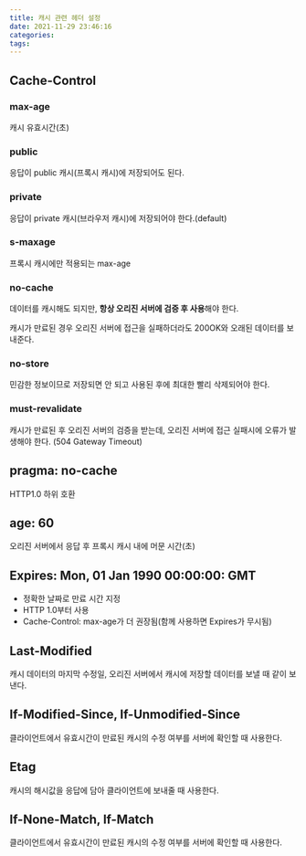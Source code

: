 ```yaml
---
title: 캐시 관련 헤더 설정
date: 2021-11-29 23:46:16
categories:
tags:
---
```


## Cache-Control

### max-age

캐시 유효시간(초)

### public

응답이 public 캐시(프록시 캐시)에 저장되어도 된다.

### private

응답이 private 캐시(브라우저 캐시)에 저장되어야 한다.(default)

### s-maxage

프록시 캐시에만 적용되는 max-age

### no-cache

데이터를 캐시해도 되지만, **항상 오리진 서버에 검증 후 사용**해야 한다.

캐시가 만료된 경우 오리진 서버에 접근을 실패하더라도 200OK와 오래된 데이터를 보내준다.

### no-store

민감한 정보이므로 저장되면 안 되고 사용된 후에 최대한 빨리 삭제되어야 한다.

### must-revalidate

캐시가 만료된 후 오리진 서버의 검증을 받는데, 오리진 서버에 접근 실패시에 오류가 발생해야 한다. (504 Gateway Timeout)

## pragma: no-cache

HTTP1.0 하위 호환

## age: 60

오리진 서버에서 응답 후 프록시 캐시 내에 머문 시간(초)

## Expires: Mon, 01 Jan 1990 00:00:00: GMT

- 정확한 날짜로 만료 시간 지정
- HTTP 1.0부터 사용
- Cache-Control: max-age가 더 권장됨(함께 사용하면 Expires가 무시됨)

## Last-Modified

캐시 데이터의 마지막 수정일, 오리진 서버에서 캐시에 저장할 데이터를 보낼 때 같이 보낸다.

## If-Modified-Since, If-Unmodified-Since

클라이언트에서 유효시간이 만료된 캐시의 수정 여부를 서버에 확인할 때 사용한다.

## Etag

캐시의 해시값을 응답에 담아 클라이언트에 보내줄 때 사용한다.

## If-None-Match, If-Match

클라이언트에서 유효시간이 만료된 캐시의 수정 여부를 서버에 확인할 때 사용한다.
